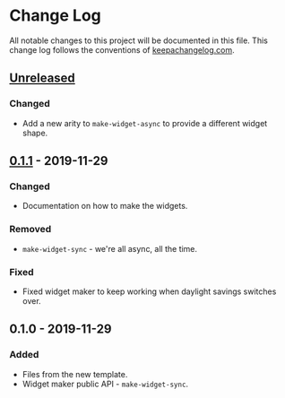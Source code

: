 # Change Log
All notable changes to this project will be documented in this file. This change log follows the conventions of [keepachangelog.com](http://keepachangelog.com/).

## [Unreleased]
### Changed
- Add a new arity to `make-widget-async` to provide a different widget shape.

## [0.1.1] - 2019-11-29
### Changed
- Documentation on how to make the widgets.

### Removed
- `make-widget-sync` - we're all async, all the time.

### Fixed
- Fixed widget maker to keep working when daylight savings switches over.

## 0.1.0 - 2019-11-29
### Added
- Files from the new template.
- Widget maker public API - `make-widget-sync`.

[Unreleased]: https://github.com/your-name/aoclj/compare/0.1.1...HEAD
[0.1.1]: https://github.com/your-name/aoclj/compare/0.1.0...0.1.1
